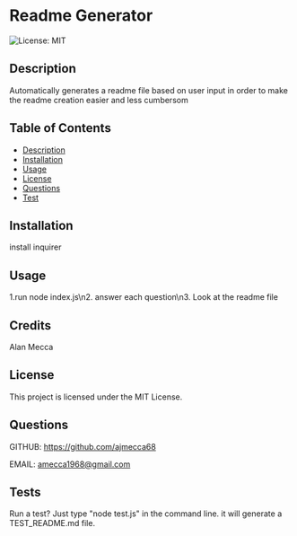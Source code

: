 
# Readme Generator

![License: MIT](https://img.shields.io/badge/License-MIT-yellow.svg)

## Description
Automatically generates a readme file based on user input in order to make the readme creation easier and less cumbersom


## Table of Contents
- [Description](#description)
- [Installation](#installation)
- [Usage](#usage)
- [License](#license)
- [Questions](#questions)
- [Test](#test)


## Installation
install inquirer

## Usage
1.run node index.js\n2. answer each question\n3. Look at the readme file

## Credits
Alan Mecca

## License
This project is licensed under the MIT License.

## Questions
GITHUB: https://github.com/ajmecca68

EMAIL: [amecca1968@gmail.com](mailto:amecca1968@gmail.com)

## Tests
Run a test? Just type "node test.js" in the command line.
it will generate a TEST_README.md file.
